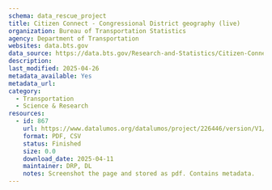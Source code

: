 ```yaml
---
schema: data_rescue_project 
title: Citizen Connect - Congressional District geography (live)
organization: Bureau of Transportation Statistics
agency: Department of Transportation
websites: data.bts.gov
data_source: https://data.bts.gov/Research-and-Statistics/Citizen-Connect-Congressional-District-geography-l/iynb-tzyd/about_data
description: 
last_modified: 2025-04-26
metadata_available: Yes
metadata_url: 
category:
  - Transportation 
  - Science & Research 
resources:
  - id: 867
    url: https://www.datalumos.org/datalumos/project/226446/version/V1/view
    format: PDF, CSV
    status: Finished
    size: 0.0
    download_date: 2025-04-11
    maintainer: DRP, DL
    notes: Screenshot the page and stored as pdf. Contains metadata.
---
```

